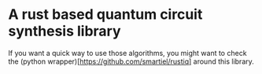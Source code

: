 # A rust based quantum circuit synthesis library

If you want a quick way to use those algorithms, you might want to check the (python wrapper)[https://github.com/smartiel/rustiq] around this library.
